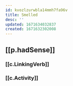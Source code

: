 ```yaml
---
id: kvozlzurwbla14mmh7fa96v
title: Smelled
desc: ''
updated: 1671634032837
created: 1671632302008
---
```


## [[p.hadSense]]

### [[c.LinkingVerb]]

### [[c.Activity]]